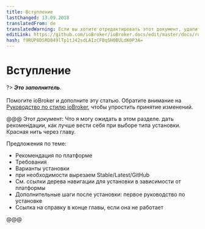 ```yaml
---
title: Вступление
lastChanged: 13.09.2018
translatedFrom: de
translatedWarning: Если вы хотите отредактировать этот документ, удалите поле «translationFrom», в противном случае этот документ будет снова автоматически переведен
editLink: https://github.com/ioBroker/ioBroker.docs/edit/master/docs/ru/install/README.md
hash: f9RUP8DSRD849lTp1tJ42sdLAIzCFBqSH0BULdK0P3A=
---
```

# Вступление
?> ***Это заполнитель***.<br><br> Помогите ioBroker и дополните эту статью. Обратите внимание на [Руководство по стилю ioBroker](https://www.iobroker.net/#de/documentation/community/styleguidedoc.md), чтобы упростить принятие изменений.

@@@ Этот документ: Что я могу ожидать в этом разделе. дать рекомендации, как лучше вести себя при выборе типа установки. Красная нить через главу.

Предложения по теме:

* Рекомендация по платформе
* Требования
* Варианты установки
* при необходимости вырезаем Stable/Latest/GitHub
* См. ссылки дерева навигации для установки в зависимости от платформы
* Дополнительные шаги после установки: первое руководство по установке
* Ссылка на справку в конце главы, если она не работает

@@@